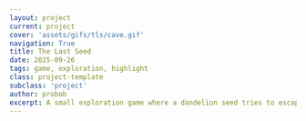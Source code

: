 ```yaml
---
layout: project
current: project
cover: 'assets/gifs/tls/cave.gif'
navigation: True
title: The Last Seed
date: 2025-09-26
tags: game, exploration, highlight
class: project-template
subclass: 'project'
author: probob
excerpt: A small exploration game where a dandelion seed tries to escape a cave.
---
```

